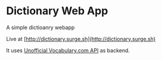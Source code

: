 # Dictionary Web App

A simple dictioanry webapp

Live at [http://dictionary.surge.sh](http://dictionary.surge.sh)

It uses [Unofficial Vocabulary.com API](https://github.com/umeshgmrl/Unofficial-Vocabulary.com-API) as backend.
